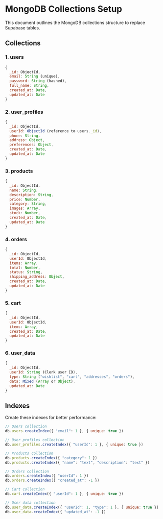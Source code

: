 # MongoDB Collections Setup

This document outlines the MongoDB collections structure to replace Supabase tables.

## Collections

### 1. users
```javascript
{
  _id: ObjectId,
  email: String (unique),
  password: String (hashed),
  full_name: String,
  created_at: Date,
  updated_at: Date
}
```

### 2. user_profiles
```javascript
{
  _id: ObjectId,
  userId: ObjectId (reference to users._id),
  phone: String,
  address: Object,
  preferences: Object,
  created_at: Date,
  updated_at: Date
}
```

### 3. products
```javascript
{
  _id: ObjectId,
  name: String,
  description: String,
  price: Number,
  category: String,
  images: Array,
  stock: Number,
  created_at: Date,
  updated_at: Date
}
```

### 4. orders
```javascript
{
  _id: ObjectId,
  userId: ObjectId,
  items: Array,
  total: Number,
  status: String,
  shipping_address: Object,
  created_at: Date,
  updated_at: Date
}
```

### 5. cart
```javascript
{
  _id: ObjectId,
  userId: ObjectId,
  items: Array,
  created_at: Date,
  updated_at: Date
}
```

### 6. user_data
```javascript
{
  _id: ObjectId,
  userId: String (Clerk user ID),
  type: String ("wishlist", "cart", "addresses", "orders"),
  data: Mixed (Array or Object),
  updated_at: Date
}
```

## Indexes

Create these indexes for better performance:

```javascript
// Users collection
db.users.createIndex({ "email": 1 }, { unique: true })

// User profiles collection
db.user_profiles.createIndex({ "userId": 1 }, { unique: true })

// Products collection
db.products.createIndex({ "category": 1 })
db.products.createIndex({ "name": "text", "description": "text" })

// Orders collection
db.orders.createIndex({ "userId": 1 })
db.orders.createIndex({ "created_at": -1 })

// Cart collection
db.cart.createIndex({ "userId": 1 }, { unique: true })

// User data collection
db.user_data.createIndex({ "userId": 1, "type": 1 }, { unique: true })
db.user_data.createIndex({ "updated_at": -1 })
```